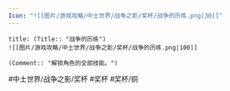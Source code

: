 ```yaml
---
Icon: "![[图片/游戏攻略/中土世界/战争之影/奖杯/战争的历练.png|30]]"
---
```

```ad-common-bronze-trophy
title: (Title:: "战争的历练")
![[图片/游戏攻略/中土世界/战争之影/奖杯/战争的历练.png|100]]

(Comment:: "解锁角色的全部技能。")
```

#中土世界/战争之影/奖杯 #奖杯 #奖杯/铜
